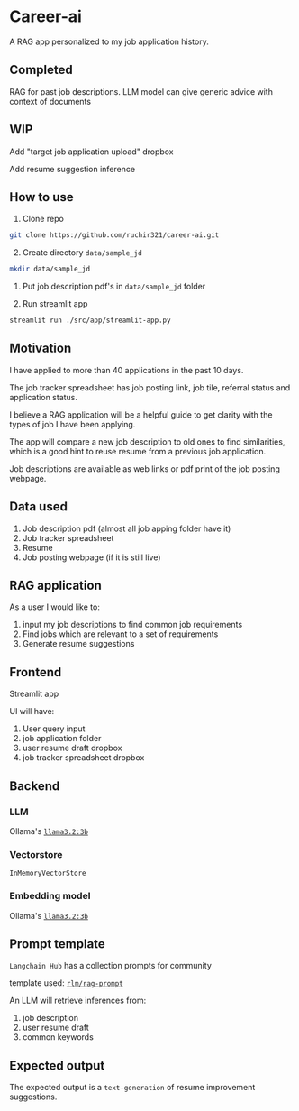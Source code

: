# Career-ai

A RAG app personalized to my job application history.

## Completed

RAG for past job descriptions. LLM model can give generic advice with context of documents

## WIP

Add "target job application upload" dropbox

Add resume suggestion inference

## How to use

1. Clone repo

```bash
git clone https://github.com/ruchir321/career-ai.git
```

2. Create directory `data/sample_jd`

```bash
mkdir data/sample_jd
```

1. Put job description pdf's in `data/sample_jd` folder

2. Run streamlit app

```bash
streamlit run ./src/app/streamlit-app.py
```

## Motivation

I have applied to more than 40 applications in the past 10 days.

The job tracker spreadsheet has job posting link, job tile, referral status and application status.

I believe a RAG application will be a helpful guide to get clarity with the types of job I have been applying.

The app will compare a new job description to old ones to find similarities, which is a good hint to reuse resume from a previous job application.

Job descriptions are available as web links or pdf print of the job posting webpage.

## Data used

1. Job description pdf (almost all job apping folder have it)
2. Job tracker spreadsheet
3. Resume
4. Job posting webpage (if it is still live)

## RAG application

As a user I would like to:

1. input my job descriptions to find common job requirements
2. Find jobs which are relevant to a set of requirements
3. Generate resume suggestions

## Frontend

Streamlit app

UI will have:

1. User query input
2. job application folder
3. user resume draft dropbox
4. job tracker spreadsheet dropbox

## Backend

### LLM

Ollama's [`llama3.2:3b`](https://ollama.com/library/llama3.2)

### Vectorstore

`InMemoryVectorStore`

### Embedding model

Ollama's [`llama3.2:3b`](https://ollama.com/library/llama3.2)

## Prompt template

`Langchain Hub` has a collection prompts for community

template used: [`rlm/rag-prompt`](https://smith.langchain.com/hub/rlm/rag-prompt)

An LLM will retrieve inferences from:

1. job description
2. user resume draft
3. common keywords

## Expected output

The expected output is a `text-generation` of resume improvement suggestions.

